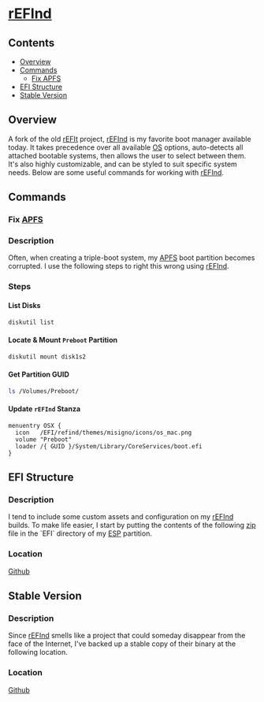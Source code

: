 # [rEFInd](http://www.rodsbooks.com/refind/)

## Contents
- [Overview](#overview)
- [Commands](#commands)
  - [Fix APFS](#fix-apfs)
- [EFI Structure](#efi-structure)
- [Stable Version](#stable-version)

## Overview
A fork of the old [rEFIt](http://refit.sourceforge.net/) project, [rEFInd](http://www.rodsbooks.com/refind/) is my favorite boot manager available today. It takes precedence over all available [OS](https://en.wikipedia.org/wiki/Operating_system) options, auto-detects all attached bootable systems, then allows the user to select between them. It's also highly customizable, and can be styled to suit specific system needs. Below are some useful commands for working with [rEFInd](http://www.rodsbooks.com/refind/).

## Commands

### Fix [APFS](https://en.wikipedia.org/wiki/Apple_File_System)

### Description
Often, when creating a triple-boot system, my [APFS](https://en.wikipedia.org/wiki/Apple_File_System) boot partition becomes corrupted. I use the following steps to right this wrong using [rEFInd](http://www.rodsbooks.com/refind/).

### Steps

#### List Disks
```bash
diskutil list
```

#### Locate & Mount `Preboot` Partition
```bash
diskutil mount disk1s2
```

#### Get Partition GUID
```bash
ls /Volumes/Preboot/
```

#### Update `rEFInd` Stanza
```
menuentry OSX {
  icon   /EFI/refind/themes/misigno/icons/os_mac.png
  volume "Preboot"
  loader /{ GUID }/System/Library/CoreServices/boot.efi
}
```

## EFI Structure

### Description
I tend to include some custom assets and configuration on my [rEFInd](http://www.rodsbooks.com/refind/) builds. To make life easier, I start by putting the contents of the following [zip](https://en.wikipedia.org/wiki/Zip_(file_format)) file in the `EFI` directory of my [ESP](https://en.wikipedia.org/wiki/EFI_system_partition) partition.

### Location
[Github](https://github.com/efournier92/Notes/blob/master/Refind/EFI.zip)

## Stable Version

### Description
Since [rEFInd](http://www.rodsbooks.com/refind/) smells like a project that could someday disappear from the face of the Internet, I've backed up a stable copy of their binary at the following location.

### Location
[Github](https://github.com/efournier92/Notes/blob/master/Refind/refind-bin-0.11.2.zip)

